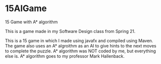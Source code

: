 # 15AIGame
15 Game with A* algorithm

This is a game made in my Software Design class from Spring 21. 

This is a 15 game in which I made using javafx and compiled using Maven. The game also uses an A* algroithm as an AI to give hints to the next moves to complete the puzzle. A* algorithm was NOT coded by me, but everything else is. A* algorithm goes to my professor Mark Hallenback.

